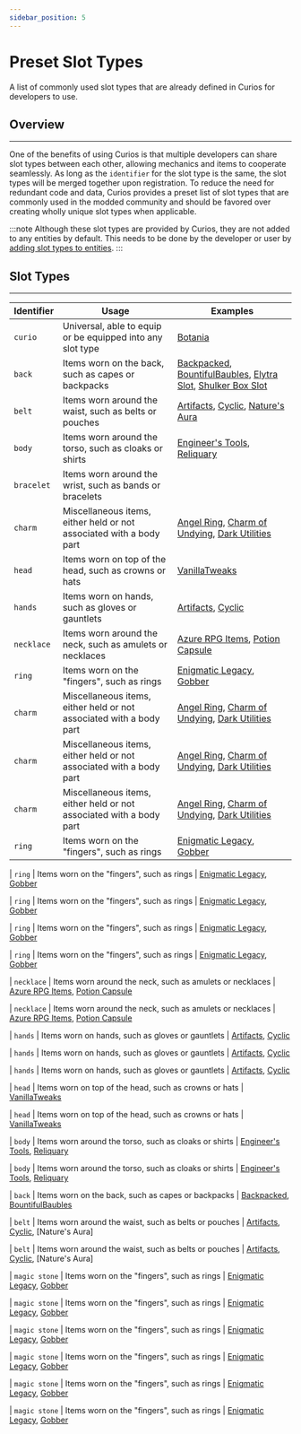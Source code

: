 ```yaml
---
sidebar_position: 5
---
```


# Preset Slot Types

A list of commonly used slot types that are already defined in Curios for developers to use.

## Overview
---
One of the benefits of using Curios is that multiple developers can share slot types between each other, allowing
mechanics and items to cooperate seamlessly. As long as the `identifier` for the slot type is the same, the slot types
will be merged together upon registration. To reduce the need for redundant code and data, Curios provides a preset
list of slot types that are commonly used in the modded community and should be favored over creating wholly unique slot
types when applicable.

:::note
Although these slot types are provided by Curios, they are not added to any entities by default. This needs to be done
by the developer or user by [adding slot types to entities](entity-register.mdx).
:::

## Slot Types
---
| Identifier | Usage                                                               | Examples                                                                                                                                                                                                                                                                                                                     |
|------------|---------------------------------------------------------------------|------------------------------------------------------------------------------------------------------------------------------------------------------------------------------------------------------------------------------------------------------------------------------------------------------------------------------|
| `curio`    | Universal, able to equip or be equipped into any slot type          | [Botania](https://www.curseforge.com/minecraft/mc-mods/botania)                                                                                                                                                                                                                                                              |
| `back`     | Items worn on the back, such as capes or backpacks                  | [Backpacked](https://www.curseforge.com/minecraft/mc-mods/backpacked), [BountifulBaubles](https://www.curseforge.com/minecraft/mc-mods/bountifulbaubles), [Elytra Slot](https://www.curseforge.com/minecraft/mc-mods/curious-elytra), [Shulker Box Slot](https://www.curseforge.com/minecraft/mc-mods/curious-shulker-boxes) |
| `belt`     | Items worn around the waist, such as belts or pouches               | [Artifacts](https://www.curseforge.com/minecraft/mc-mods/artifacts), [Cyclic](https://www.curseforge.com/minecraft/mc-mods/cyclic), [Nature's Aura](https://www.curseforge.com/minecraft/mc-mods/natures-aura)                                                                                                               |
| `body`     | Items worn around the torso, such as cloaks or shirts               | [Engineer's Tools](https://www.curseforge.com/minecraft/mc-mods/engineers-tools), [Reliquary](https://www.curseforge.com/minecraft/mc-mods/reliquary-v1-3)                                                                                                                                                                   |
| `bracelet` | Items worn around the wrist, such as bands or bracelets             |                                                                                                                                                                                                                                                                                                                              |
| `charm`    | Miscellaneous items, either held or not associated with a body part | [Angel Ring](https://www.curseforge.com/minecraft/mc-mods/angel-ring), [Charm of Undying](https://www.curseforge.com/minecraft/mc-mods/curio-of-undying), [Dark Utilities](https://www.curseforge.com/minecraft/mc-mods/dark-utilities)                                                                                      |
| `head`     | Items worn on top of the head, such as crowns or hats               | [VanillaTweaks](https://www.curseforge.com/minecraft/mc-mods/vanillatweaks)                                                                                                                                                                                                                                                  |
| `hands`    | Items worn on hands, such as gloves or gauntlets                    | [Artifacts](https://www.curseforge.com/minecraft/mc-mods/artifacts), [Cyclic](https://www.curseforge.com/minecraft/mc-mods/cyclic)                                                                                                                                                                                           |
| `necklace` | Items worn around the neck, such as amulets or necklaces            | [Azure RPG Items](https://www.curseforge.com/minecraft/mc-mods/azure-rpg-items), [Potion Capsule](https://www.curseforge.com/minecraft/mc-mods/potion-capsule)                                                                                                                                                               |
| `ring`     | Items worn on the "fingers", such as rings                          | [Enigmatic Legacy](https://www.curseforge.com/minecraft/mc-mods/enigmatic-legacy), [Gobber](https://www.curseforge.com/minecraft/mc-mods/gobber)                                          
| `charm`    | Miscellaneous items, either held or not associated with a body part | [Angel Ring](https://www.curseforge.com/minecraft/mc-mods/angel-ring), [Charm of Undying](https://www.curseforge.com/minecraft/mc-mods/curio-of-undying), [Dark Utilities](https://www.curseforge.com/minecraft/mc-mods/dark-utilities)
| `charm`    | Miscellaneous items, either held or not associated with a body part | [Angel Ring](https://www.curseforge.com/minecraft/mc-mods/angel-ring), [Charm of Undying](https://www.curseforge.com/minecraft/mc-mods/curio-of-undying), [Dark Utilities](https://www.curseforge.com/minecraft/mc-mods/dark-utilities)
| `charm`    | Miscellaneous items, either held or not associated with a body part | [Angel Ring](https://www.curseforge.com/minecraft/mc-mods/angel-ring), [Charm of Undying](https://www.curseforge.com/minecraft/mc-mods/curio-of-undying), [Dark Utilities](https://www.curseforge.com/minecraft/mc-mods/dark-utilities)
| `ring`     | Items worn on the "fingers", such as rings                          | [Enigmatic Legacy](https://www.curseforge.com/minecraft/mc-mods/enigmatic-legacy), [Gobber](https://www.curseforge.com/minecraft/mc-mods/gobber)

| `ring`     | Items worn on the "fingers", such as rings                          | [Enigmatic Legacy](https://www.curseforge.com/minecraft/mc-mods/enigmatic-legacy), [Gobber](https://www.curseforge.com/minecraft/mc-mods/gobber)

| `ring`     | Items worn on the "fingers", such as rings                          | [Enigmatic Legacy](https://www.curseforge.com/minecraft/mc-mods/enigmatic-legacy), [Gobber](https://www.curseforge.com/minecraft/mc-mods/gobber)

| `ring`     | Items worn on the "fingers", such as rings                          | [Enigmatic Legacy](https://www.curseforge.com/minecraft/mc-mods/enigmatic-legacy), [Gobber](https://www.curseforge.com/minecraft/mc-mods/gobber)

| `ring`     | Items worn on the "fingers", such as rings                          | [Enigmatic Legacy](https://www.curseforge.com/minecraft/mc-mods/enigmatic-legacy), [Gobber](https://www.curseforge.com/minecraft/mc-mods/gobber)

| `necklace` | Items worn around the neck, such as amulets or necklaces            | [Azure RPG Items](https://www.curseforge.com/minecraft/mc-mods/azure-rpg-items), [Potion Capsule](https://www.curseforge.com/minecraft/mc-mods/potion-capsule)  

| `necklace` | Items worn around the neck, such as amulets or necklaces            | [Azure RPG Items](https://www.curseforge.com/minecraft/mc-mods/azure-rpg-items), [Potion Capsule](https://www.curseforge.com/minecraft/mc-mods/potion-capsule)  

| `hands`    | Items worn on hands, such as gloves or gauntlets                    | [Artifacts](https://www.curseforge.com/minecraft/mc-mods/artifacts), [Cyclic](https://www.curseforge.com/minecraft/mc-mods/cyclic)

| `hands`    | Items worn on hands, such as gloves or gauntlets                    | [Artifacts](https://www.curseforge.com/minecraft/mc-mods/artifacts), [Cyclic](https://www.curseforge.com/minecraft/mc-mods/cyclic)

| `hands`    | Items worn on hands, such as gloves or gauntlets                    | [Artifacts](https://www.curseforge.com/minecraft/mc-mods/artifacts), [Cyclic](https://www.curseforge.com/minecraft/mc-mods/cyclic)

| `head`     | Items worn on top of the head, such as crowns or hats               | [VanillaTweaks](https://www.curseforge.com/minecraft/mc-mods/vanillatweaks) 

| `head`     | Items worn on top of the head, such as crowns or hats               | [VanillaTweaks](https://www.curseforge.com/minecraft/mc-mods/vanillatweaks) 

| `body`     | Items worn around the torso, such as cloaks or shirts               | [Engineer's Tools](https://www.curseforge.com/minecraft/mc-mods/engineers-tools), [Reliquary](https://www.curseforge.com/minecraft/mc-mods/reliquary-v1-3)

| `body`     | Items worn around the torso, such as cloaks or shirts               | [Engineer's Tools](https://www.curseforge.com/minecraft/mc-mods/engineers-tools), [Reliquary](https://www.curseforge.com/minecraft/mc-mods/reliquary-v1-3)

| `back`     | Items worn on the back, such as capes or backpacks                  | [Backpacked](https://www.curseforge.com/minecraft/mc-mods/backpacked), [BountifulBaubles](https://www.curseforge.com/minecraft/mc-mods/bountifulbaubles)

| `belt`     | Items worn around the waist, such as belts or pouches               | [Artifacts](https://www.curseforge.com/minecraft/mc-mods/artifacts), [Cyclic](https://www.curseforge.com/minecraft/mc-mods/cyclic), [Nature's Aura]

| `belt`     | Items worn around the waist, such as belts or pouches               | [Artifacts](https://www.curseforge.com/minecraft/mc-mods/artifacts), [Cyclic](https://www.curseforge.com/minecraft/mc-mods/cyclic), [Nature's Aura]

| `magic stone`     | Items worn on the "fingers", such as rings                          | [Enigmatic Legacy](https://www.curseforge.com/minecraft/mc-mods/enigmatic-legacy), [Gobber](https://www.curseforge.com/minecraft/mc-mods/gobber)

| `magic stone`     | Items worn on the "fingers", such as rings                          | [Enigmatic Legacy](https://www.curseforge.com/minecraft/mc-mods/enigmatic-legacy), [Gobber](https://www.curseforge.com/minecraft/mc-mods/gobber)

| `magic stone`     | Items worn on the "fingers", such as rings                          | [Enigmatic Legacy](https://www.curseforge.com/minecraft/mc-mods/enigmatic-legacy), [Gobber](https://www.curseforge.com/minecraft/mc-mods/gobber)

| `magic stone`     | Items worn on the "fingers", such as rings                          | [Enigmatic Legacy](https://www.curseforge.com/minecraft/mc-mods/enigmatic-legacy), [Gobber](https://www.curseforge.com/minecraft/mc-mods/gobber)

| `magic stone`     | Items worn on the "fingers", such as rings                          | [Enigmatic Legacy](https://www.curseforge.com/minecraft/mc-mods/enigmatic-legacy), [Gobber](https://www.curseforge.com/minecraft/mc-mods/gobber)

| `magic stone`     | Items worn on the "fingers", such as rings                          | [Enigmatic Legacy](https://www.curseforge.com/minecraft/mc-mods/enigmatic-legacy), [Gobber](https://www.curseforge.com/minecraft/mc-mods/gobber)
